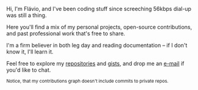 Hi, I'm Flávio, and I've been coding stuff since screeching 56kbps dial-up was still a thing.

Here you'll find a mix of my personal projects, open-source contributions, and past professional work that's free to share.

I'm a firm believer in both leg day and reading documentation – if I don't know it, I'll learn it.

Feel free to explore my [repositories](https://github.com/VIRUXE?tab=repositories) and [gists](https://gist.github.com/VIRUXE), and drop me an [e-mail](mailto://me@flaviopereira.dev) if you'd like to chat.

<sup>Notice, that my contributions graph doesn't include commits to private repos.</sup>
